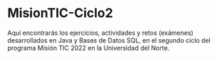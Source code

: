 # MisionTIC-Ciclo2
Aquí encontrarás los ejercicios, actividades y retos (exámenes) desarrollados en Java y Bases de Datos SQL, en el segundo ciclo del programa Misión TIC 2022 en la Universidad del Norte.
